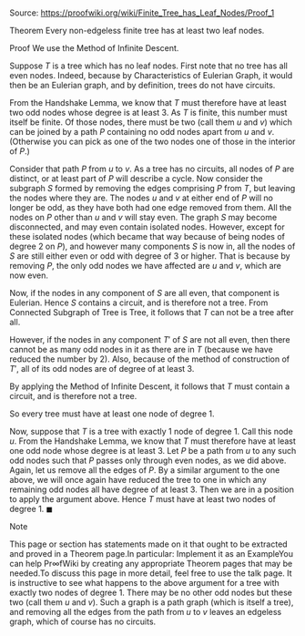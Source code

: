 # 

Source: https://proofwiki.org/wiki/Finite_Tree_has_Leaf_Nodes/Proof_1

Theorem
Every non-edgeless finite tree has at least two leaf nodes.


Proof
We use the Method of Infinite Descent.

Suppose $T$ is a tree which has no leaf nodes.
First note that no tree has all even nodes.
Indeed, because by Characteristics of Eulerian Graph, it would then be an Eulerian graph, and by definition, trees do not have circuits.

From the Handshake Lemma, we know that $T$ must therefore have at least two odd nodes whose degree is at least $3$.
As $T$ is finite, this number must itself be finite.
Of those nodes, there must be two (call them $u$ and $v$) which can be joined by a path $P$ containing no odd nodes apart from $u$ and $v$.
(Otherwise you can pick as one of the two nodes one of those in the interior of $P$.)

Consider that path $P$ from $u$ to $v$. 
As a tree has no circuits, all nodes of $P$ are distinct, or at least part of $P$ will describe a cycle.
Now consider the subgraph $S$ formed by removing the edges comprising $P$ from $T$, but leaving the nodes where they are.
The nodes $u$ and $v$ at either end of $P$ will no longer be odd, as they have both had one edge removed from them.
All the nodes on $P$ other than $u$ and $v$ will stay even.
The graph $S$ may become disconnected, and may even contain isolated nodes.
However, except for these isolated nodes (which became that way because of being nodes of degree $2$ on $P$), and however many components $S$ is now in, all the nodes of $S$ are still either even or odd with degree of $3$ or higher.
That is because by removing $P$, the only odd nodes we have affected are $u$ and $v$, which are now even.

Now, if the nodes in any component of $S$ are all even, that component is Eulerian.
Hence $S$ contains a circuit, and is therefore not a tree.
From Connected Subgraph of Tree is Tree, it follows that $T$ can not be a tree after all.

However, if the nodes in any component $T'$ of $S$ are not all even, then there cannot be as many odd nodes in it as there are in $T$ (because we have reduced the number by $2$).
Also, because of the method of construction of $T'$, all of its odd nodes are of degree of at least $3$.

By applying the Method of Infinite Descent, it follows that $T$ must contain a circuit, and is therefore not a tree.

So every tree must have at least one node of degree $1$.

Now, suppose that $T$ is a tree with exactly $1$ node of degree $1$.
Call this node $u$.
From the Handshake Lemma, we know that $T$ must therefore have at least one odd node whose degree is at least $3$.
Let $P$ be a path from $u$ to any such odd nodes such that $P$ passes only through even nodes, as we did above.
Again, let us remove all the edges of $P$.
By a similar argument to the one above, we will once again have reduced the tree to one in which any remaining odd nodes all have degree of at least $3$.
Then we are in a position to apply the argument above.
Hence $T$ must have at least two nodes of degree $1$.
$\blacksquare$


Note

This page or section has statements made on it that ought to be extracted and proved in a Theorem page.In particular: Implement it as an ExampleYou can help $\mathsf{Pr} \infty \mathsf{fWiki}$ by creating any appropriate Theorem pages that may be needed.To discuss this page in more detail, feel free to use the talk page.
It is instructive to see what happens to the above argument for a tree with exactly two nodes of degree $1$.
There may be no other odd nodes but these two (call them $u$ and $v$).
Such a graph is a path graph (which is itself a tree), and removing all the edges from the path from $u$ to $v$ leaves an edgeless graph, which of course has no circuits.





